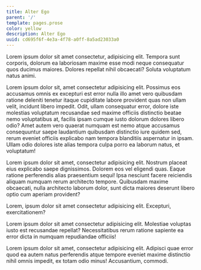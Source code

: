```yaml
---
title: Alter Ego
parent: '/'
template: pages.prose
color: yellow
description: Alter Ego
uuid: cd695f6f-4e3a-4f78-a0ff-8a5ad23033a0
---
```


Lorem ipsum dolor sit amet consectetur, adipisicing elit. Tempora sunt corporis, dolorum ea laboriosam maxime esse modi neque consequatur quos ducimus maiores. Dolores repellat nihil obcaecati? Soluta voluptatum natus animi.

Lorem ipsum dolor sit, amet consectetur adipisicing elit. Possimus eos accusamus omnis ex excepturi est error nulla illo amet vero quibusdam ratione deleniti tenetur itaque cupiditate labore provident quas non ullam velit, incidunt libero impedit. Odit, ullam consequatur error, dolore iste molestias voluptatum recusandae sed maxime officiis distinctio beatae nemo voluptatibus at, facilis ipsam cumque iusto dolorum dolores libero odio? Amet autem vero quaerat numquam est nemo atque accusamus consequuntur saepe laudantium quibusdam distinctio iure quidem sed, rerum eveniet officiis explicabo nam tempora blanditiis aspernatur in ipsam. Ullam odio dolores iste alias tempora culpa porro ea laborum natus, et voluptatum!

Lorem ipsum dolor sit amet, consectetur adipisicing elit. Nostrum placeat eius explicabo saepe dignissimos. Dolorem eos vel eligendi quas. Eaque ratione perferendis alias praesentium sequi! Ipsa nesciunt facere reiciendis aliquam numquam rerum architecto tempore. Quibusdam maxime obcaecati, nulla architecto laborum dolor, sunt dicta maiores deserunt libero optio cum aperiam provident?

Lorem, ipsum dolor sit amet consectetur adipisicing elit. Excepturi, exercitationem?

Lorem ipsum dolor sit amet consectetur adipisicing elit. Molestiae voluptas iusto est recusandae repellat? Necessitatibus rerum ratione sapiente ea error dicta in numquam repudiandae officiis!

Lorem ipsum dolor sit amet, consectetur adipisicing elit. Adipisci quae error quod ea autem natus perferendis atque tempore eveniet maxime distinctio nihil omnis impedit, ex totam odio minus! Accusantium, commodi.
